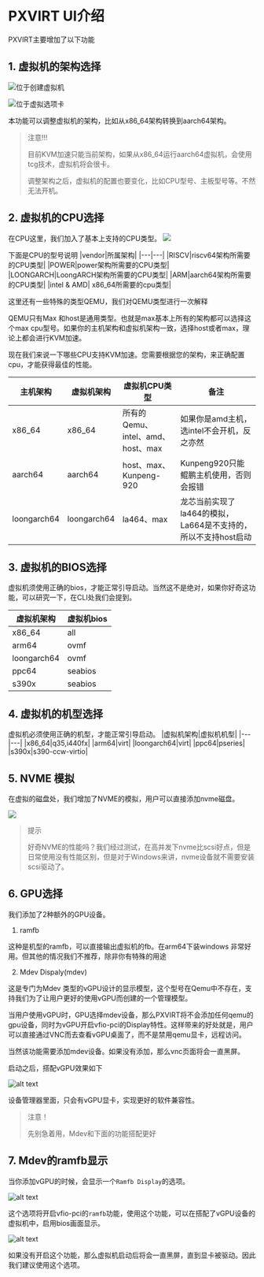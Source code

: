 # PXVIRT UI介绍

PXVIRT主要增加了以下功能

## 1. 虚拟机的架构选择

![位于创建虚拟机](img/arch1.png)
    
![位于虚拟选项卡](img/arch2.png)
    
本功能可以调整虚拟机的架构，比如从x86_64架构转换到aarch64架构。

>注意!!!
>
>目前KVM加速只能当前架构，如果从x86_64运行aarch64虚拟机，会使用tcg技术，虚拟机将会很卡。
>
>调整架构之后，虚拟机的配置也要变化，比如CPU型号、主板型号等。不然无法开机。

## 2. 虚拟机的CPU选择

在CPU这里，我们加入了基本上支持的CPU类型。
![](img/ui3.png)

下面是CPU的型号说明
|vendor|所属架构|
|---|---|
|RISCV|riscv64架构所需要的CPU类型|
|POWER|power架构所需要的CPU类型|
|LOONGARCH|LoongARCH架构所需要的CPU类型|
|ARM|aarch64架构所需要的CPU类型|
|intel & AMD| x86_64所需要的cpu类型|

这里还有一些特殊的类型QEMU，我们对QEMU类型进行一次解释

QEMU只有Max 和host是通用类型。也就是max基本上所有的架构都可以选择这个max cpu型号。如果你的主机架构和虚拟机架构一致，选择host或者max，理论上都会进行KVM加速。

现在我们来说一下哪些CPU支持KVM加速。您需要根据您的架构，来正确配置cpu，才能获得最佳的性能。

|主机架构|虚拟机架构|虚拟机CPU类型|备注|
|---|---|---|---|
|x86_64|x86_64|所有的Qemu、intel、amd、host、max|如果你是amd主机，选intel不会开机，反之亦然|
|aarch64|aarch64|host、max、Kunpeng-920|Kunpeng920只能鲲鹏主机使用，否则会报错|
|loongarch64|loongarch64|la464、max|龙芯当前实现了la464的模拟，La664是不支持的，所以不支持host启动|

## 3. 虚拟机的BIOS选择

虚拟机须使用正确的bios，才能正常引导启动。当然这不是绝对，如果你好奇这功能，可以研究一下，在CLI处我们会提到。

|虚拟机架构|虚拟机bios|
|---|---|
|x86_64|all|
|arm64|ovmf|
|loongarch64|ovmf|
|ppc64|seabios|
|s390x|seabios|

## 4. 虚拟机的机型选择

虚拟机必须使用正确的机型，才能正常引导启动。
|虚拟机架构|虚拟机机型|
|---|---|
|x86_64|q35,i440fx|
|arm64|virt|
|loongarch64|virt|
|ppc64|pseries|
|s390x|s390-ccw-virtio|

## 5. NVME 模拟

在虚拟的磁盘处，我们增加了NVME的模拟，用户可以直接添加nvme磁盘。

![](img/ui4.png)


>提示
>
>好奇NVME的性能吗？我们经过测试，在高并发下nvme比scsi好点，但是日常使用没有性能区别，但是对于Windows来讲，nvme设备就不需要安装scsi驱动了。

## 6. GPU选择

我们添加了2种额外的GPU设备。

1. ramfb

这种是机型的ramfb，可以直接输出虚拟机的fb。在arm64下装windows 非常好用。但其他的情况我们不推荐，除非你有特殊的用途

2. Mdev Dispaly(mdev)

这是专门为Mdev 类型的vGPU设计的显示模型，这个型号在Qemu中不存在，支持我们为了让用户更好的使用vGPU而创建的一个管理模型。

当用户使用vGPU时，GPU选择mdev设备，那么PXVIRT将不会添加任何qemu的gpu设备，同时为vGPU开启vfio-pci的Display特性。这样带来的好处就是，用户可以直接通过VNC而去查看vGPU桌面了，而不是禁用qemu显卡，远程访问。

当然该功能需要添加mdev设备。如果没有添加，那么vnc页面将会一直黑屏。

启动之后，搭配vGPU效果如下

![alt text](img/ui5.png)

设备管理器里面，只会有vGPU显卡，实现更好的软件兼容性。

>注意！
>
>先别急着用，Mdev和下面的功能搭配更好

## 7. Mdev的ramfb显示

当你添加vGPU的时候，会显示一个`Ramfb Display`的选项。

![alt text](img/ui6.png)

这个选项将开启vfio-pci的`ramfb`功能，使用这个功能，可以在搭配了vGPU设备的虚拟机中，启用bios画面显示。

![alt text](img/ui7.png)

如果没有开启这个功能，那么虚拟机启动后将会一直黑屏，直到显卡被驱动。因此我们建议使用这个选项。

